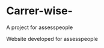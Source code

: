 # Carrer-wise-
A project for assesspeople

Website developed for assesspeople 

<a href="http://careerwise.in"></a>
